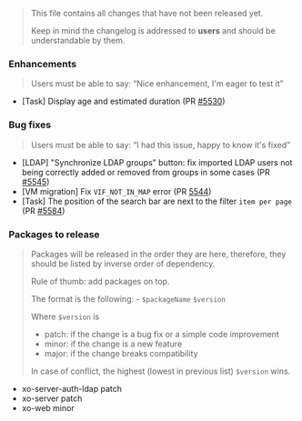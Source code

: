 > This file contains all changes that have not been released yet.
>
> Keep in mind the changelog is addressed to **users** and should be
> understandable by them.

### Enhancements

> Users must be able to say: “Nice enhancement, I'm eager to test it”

- [Task] Display age and estimated duration (PR [#5530](https://github.com/vatesfr/xen-orchestra/pull/5530))

### Bug fixes

> Users must be able to say: “I had this issue, happy to know it's fixed”

- [LDAP] "Synchronize LDAP groups" button: fix imported LDAP users not being correctly added or removed from groups in some cases (PR [#5545](https://github.com/vatesfr/xen-orchestra/pull/5545))
- [VM migration] Fix `VIF_NOT_IN_MAP` error (PR [5544](https://github.com/vatesfr/xen-orchestra/pull/5544))
- [Task] The position of the search bar are next to the filter `item per page` (PR [#5584](https://github.com/vatesfr/xen-orchestra/pull/5584))

### Packages to release

> Packages will be released in the order they are here, therefore, they should
> be listed by inverse order of dependency.
>
> Rule of thumb: add packages on top.
>
> The format is the following: - `$packageName` `$version`
>
> Where `$version` is
>
> - patch: if the change is a bug fix or a simple code improvement
> - minor: if the change is a new feature
> - major: if the change breaks compatibility
>
> In case of conflict, the highest (lowest in previous list) `$version` wins.

- xo-server-auth-ldap patch
- xo-server patch
- xo-web minor
